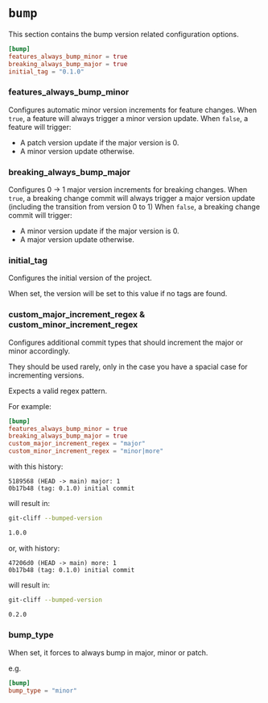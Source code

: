 # `bump`

This section contains the bump version related configuration options.

```toml
[bump]
features_always_bump_minor = true
breaking_always_bump_major = true
initial_tag = "0.1.0"
```

### features_always_bump_minor

Configures automatic minor version increments for feature changes.
When `true`, a feature will always trigger a minor version update.
When `false`, a feature will trigger:

- A patch version update if the major version is 0.
- A minor version update otherwise.

### breaking_always_bump_major

Configures 0 -> 1 major version increments for breaking changes.
When `true`, a breaking change commit will always trigger a major version update
(including the transition from version 0 to 1)
When `false`, a breaking change commit will trigger:

- A minor version update if the major version is 0.
- A major version update otherwise.

### initial_tag

Configures the initial version of the project.

When set, the version will be set to this value if no tags are found.

### custom_major_increment_regex & custom_minor_increment_regex

Configures additional commit types that should increment the major or minor accordingly.

They should be used rarely, only in the case you have a spacial case for incrementing versions.

Expects a valid regex pattern.

For example:

```toml
[bump]
features_always_bump_minor = true
breaking_always_bump_major = true
custom_major_increment_regex = "major"
custom_minor_increment_regex = "minor|more"
```

with this history:

```
5189568 (HEAD -> main) major: 1
0b17b48 (tag: 0.1.0) initial commit
```

will result in:

```bash
git-cliff --bumped-version

1.0.0
```

or, with history:

```
47206d0 (HEAD -> main) more: 1
0b17b48 (tag: 0.1.0) initial commit
```

will result in:

```bash
git-cliff --bumped-version

0.2.0
```

### bump_type

When set, it forces to always bump in major, minor or patch.

e.g.

```toml
[bump]
bump_type = "minor"
```
